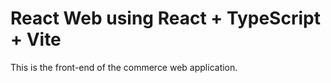 # React Web using React + TypeScript + Vite

This is the front-end of the commerce web application.
